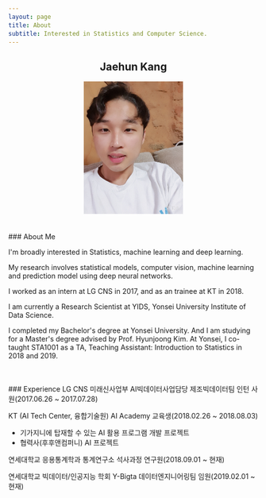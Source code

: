 ```yaml
---
layout: page
title: About
subtitle: Interested in Statistics and Computer Science.
---
```


## <center>Jaehun Kang</center>

<center><img src = '/img/about.jpg' width="200"/></center>    

<br>
<br>
### About Me

I'm broadly interested in Statistics, machine learning and deep learning.

My research involves statistical models, computer vision, machine learning and prediction model using deep neural networks.

I worked as an intern at LG CNS in 2017, and as an trainee at KT in 2018.

I am currently a Research Scientist at YIDS, Yonsei University Institute of Data Science.

I completed my Bachelor's degree at Yonsei University. And I am studying for a Master's degree advised by Prof. Hyunjoong Kim. At Yonsei, I co-taught STA1001 as a TA, Teaching Assistant: Introduction to Statistics in 2018 and 2019.

<br>
<br>
### Experience
LG CNS 미래신사업부 AI빅데이터사업담당 제조빅데이터팀 인턴 사원(2017.06.26 ~ 2017.07.28)

KT (AI Tech Center, 융합기술원) AI Academy 교육생(2018.02.26 ~ 2018.08.03)
  - 기가지니에 탑재할 수 있는 AI 활용 프로그램 개발 프로젝트
  - 협력사(후후앤컴퍼니) AI 프로젝트

연세대학교 응용통계학과 통계연구소 석사과정 연구원(2018.09.01 ~ 현재)

연세대학교 빅데이터/인공지능 학회 Y-Bigta 데이터엔지니어링팀 임원(2019.02.01 ~ 현재)

<br>
<br>
